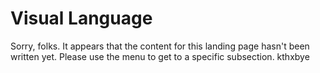 # Visual Language

Sorry, folks. It appears that the content for this landing page hasn't been written yet. Please use the menu to get to a specific subsection. kthxbye
